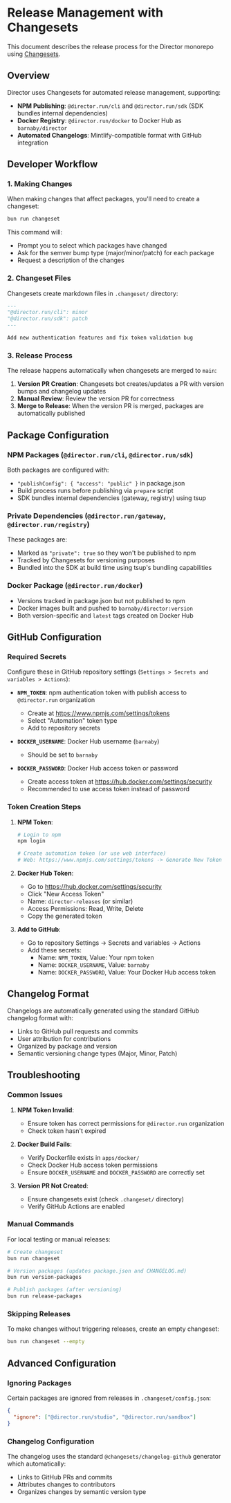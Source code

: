 # Release Management with Changesets

This document describes the release process for the Director monorepo using [Changesets](https://github.com/changesets/changesets).

## Overview

Director uses Changesets for automated release management, supporting:

- **NPM Publishing**: `@director.run/cli` and `@director.run/sdk` (SDK bundles internal dependencies)
- **Docker Registry**: `@director.run/docker` to Docker Hub as `barnaby/director`
- **Automated Changelogs**: Mintlify-compatible format with GitHub integration

## Developer Workflow

### 1. Making Changes

When making changes that affect packages, you'll need to create a changeset:

```bash
bun run changeset
```

This command will:
- Prompt you to select which packages have changed
- Ask for the semver bump type (major/minor/patch) for each package
- Request a description of the changes

### 2. Changeset Files

Changesets create markdown files in `.changeset/` directory:

```markdown
---
"@director.run/cli": minor
"@director.run/sdk": patch
---

Add new authentication features and fix token validation bug
```

### 3. Release Process

The release happens automatically when changesets are merged to `main`:

1. **Version PR Creation**: Changesets bot creates/updates a PR with version bumps and changelog updates
2. **Manual Review**: Review the version PR for correctness
3. **Merge to Release**: When the version PR is merged, packages are automatically published

## Package Configuration

### NPM Packages (`@director.run/cli`, `@director.run/sdk`)

Both packages are configured with:
- `"publishConfig": { "access": "public" }` in package.json
- Build process runs before publishing via `prepare` script
- SDK bundles internal dependencies (gateway, registry) using tsup

### Private Dependencies (`@director.run/gateway`, `@director.run/registry`)

These packages are:
- Marked as `"private": true` so they won't be published to npm
- Tracked by Changesets for versioning purposes
- Bundled into the SDK at build time using tsup's bundling capabilities

### Docker Package (`@director.run/docker`)

- Versions tracked in package.json but not published to npm
- Docker images built and pushed to `barnaby/director:version`
- Both version-specific and `latest` tags created on Docker Hub

## GitHub Configuration

### Required Secrets

Configure these in GitHub repository settings (`Settings > Secrets and variables > Actions`):

- **`NPM_TOKEN`**: npm authentication token with publish access to `@director.run` organization
  - Create at https://www.npmjs.com/settings/tokens
  - Select "Automation" token type
  - Add to repository secrets

- **`DOCKER_USERNAME`**: Docker Hub username (`barnaby`)
  - Should be set to `barnaby`

- **`DOCKER_PASSWORD`**: Docker Hub access token or password
  - Create access token at https://hub.docker.com/settings/security
  - Recommended to use access token instead of password

### Token Creation Steps

1. **NPM Token**:
   ```bash
   # Login to npm
   npm login
   
   # Create automation token (or use web interface)
   # Web: https://www.npmjs.com/settings/tokens -> Generate New Token -> Automation
   ```

2. **Docker Hub Token**:
   - Go to https://hub.docker.com/settings/security
   - Click "New Access Token"
   - Name: `director-releases` (or similar)
   - Access Permissions: Read, Write, Delete
   - Copy the generated token

3. **Add to GitHub**:
   - Go to repository Settings → Secrets and variables → Actions
   - Add these secrets:
     - Name: `NPM_TOKEN`, Value: Your npm token
     - Name: `DOCKER_USERNAME`, Value: `barnaby`
     - Name: `DOCKER_PASSWORD`, Value: Your Docker Hub access token

## Changelog Format

Changelogs are automatically generated using the standard GitHub changelog format with:
- Links to GitHub pull requests and commits
- User attribution for contributions
- Organized by package and version
- Semantic versioning change types (Major, Minor, Patch)

## Troubleshooting

### Common Issues

1. **NPM Token Invalid**: 
   - Ensure token has correct permissions for `@director.run` organization
   - Check token hasn't expired

2. **Docker Build Fails**:
   - Verify Dockerfile exists in `apps/docker/`
   - Check Docker Hub access token permissions
   - Ensure `DOCKER_USERNAME` and `DOCKER_PASSWORD` are correctly set

3. **Version PR Not Created**:
   - Ensure changesets exist (check `.changeset/` directory)
   - Verify GitHub Actions are enabled

### Manual Commands

For local testing or manual releases:

```bash
# Create changeset
bun run changeset

# Version packages (updates package.json and CHANGELOG.md)
bun run version-packages

# Publish packages (after versioning)
bun run release-packages
```

### Skipping Releases

To make changes without triggering releases, create an empty changeset:

```bash
bun run changeset --empty
```

## Advanced Configuration

### Ignoring Packages

Certain packages are ignored from releases in `.changeset/config.json`:

```json
{
  "ignore": ["@director.run/studio", "@director.run/sandbox"]
}
```

### Changelog Configuration

The changelog uses the standard `@changesets/changelog-github` generator which automatically:
- Links to GitHub PRs and commits
- Attributes changes to contributors
- Organizes changes by semantic version type
